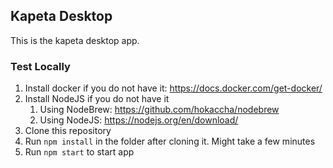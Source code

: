 ## Kapeta Desktop

This is the kapeta desktop app.

### Test Locally

1. Install docker if you do not have it: https://docs.docker.com/get-docker/
1. Install NodeJS if you do not have it
    1. Using NodeBrew: https://github.com/hokaccha/nodebrew
    1. Using NodeJS: https://nodejs.org/en/download/
1. Clone this repository
1. Run `npm install` in the folder after cloning it. Might take a few minutes
1. Run `npm start` to start app

